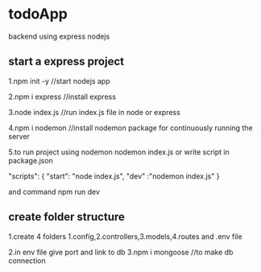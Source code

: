 # todoApp
backend using express nodejs

start a express project
-----------------------------------------------------------

1.npm init -y //start nodejs app

2.npm i express //install express

3.node index.js //run index.js file in node or express

4.npm i nodemon //install nodemon package for continuously running the server

5.to run project using nodemon
nodemon index.js or
write script in package.json

  "scripts": {
    "start": "node index.js",
    "dev" :"nodemon index.js"
  }

and command npm run dev

create folder structure
------------------------------------------------------

1.create 4 folders 1.config,2.controllers,3.models,4.routes and .env file

2.in env file give port and link to db
3.npm i mongoose //to make db connection
